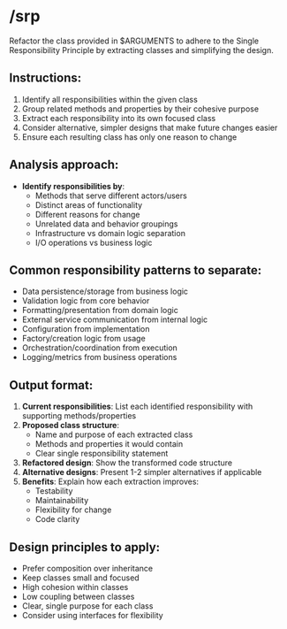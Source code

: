 # /srp

Refactor the class provided in $ARGUMENTS to adhere to the Single Responsibility Principle by extracting classes and simplifying the design.

## Instructions:
1. Identify all responsibilities within the given class
2. Group related methods and properties by their cohesive purpose
3. Extract each responsibility into its own focused class
4. Consider alternative, simpler designs that make future changes easier
5. Ensure each resulting class has only one reason to change

## Analysis approach:
- **Identify responsibilities by**:
    - Methods that serve different actors/users
    - Distinct areas of functionality
    - Different reasons for change
    - Unrelated data and behavior groupings
    - Infrastructure vs domain logic separation
    - I/O operations vs business logic

## Common responsibility patterns to separate:
- Data persistence/storage from business logic
- Validation logic from core behavior
- Formatting/presentation from domain logic
- External service communication from internal logic
- Configuration from implementation
- Factory/creation logic from usage
- Orchestration/coordination from execution
- Logging/metrics from business operations

## Output format:
1. **Current responsibilities**: List each identified responsibility with supporting methods/properties
2. **Proposed class structure**:
    - Name and purpose of each extracted class
    - Methods and properties it would contain
    - Clear single responsibility statement
3. **Refactored design**: Show the transformed code structure
4. **Alternative designs**: Present 1-2 simpler alternatives if applicable
5. **Benefits**: Explain how each extraction improves:
    - Testability
    - Maintainability
    - Flexibility for change
    - Code clarity

## Design principles to apply:
- Prefer composition over inheritance
- Keep classes small and focused
- High cohesion within classes
- Low coupling between classes
- Clear, single purpose for each class
- Consider using interfaces for flexibility